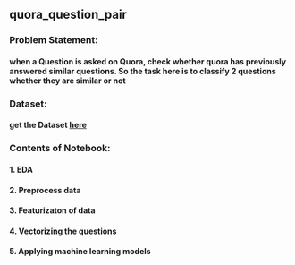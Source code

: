 ## quora_question_pair

### Problem Statement:
#### when a Question is asked on Quora, check whether quora has previously answered similar questions. So the task here is to classify 2 questions whether they are similar or not

### Dataset:
#### get the Dataset [here](https://www.kaggle.com/quora/question-pairs-dataset)

### Contents of Notebook:

#### 1. EDA 
#### 2. Preprocess data 
#### 3. Featurizaton of data
#### 4. Vectorizing the questions
#### 5. Applying machine learning models 
